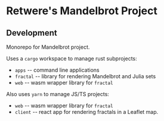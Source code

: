 # Retwere's Mandelbrot Project

## Development

Monorepo for Mandelbrot project.

Uses a `cargo` workspace to manage rust subprojects:
* `apps` -- command line applications
* `fractal` -- library for rendering Mandelbrot and Julia sets
* `web` -- wasm wrapper library for `fractal`

Also uses `yarn` to manage JS/TS projects:
* `web` -- wasm wrapper library for `fractal`
* `client` -- react app for rendering fractals in a Leaflet map.
